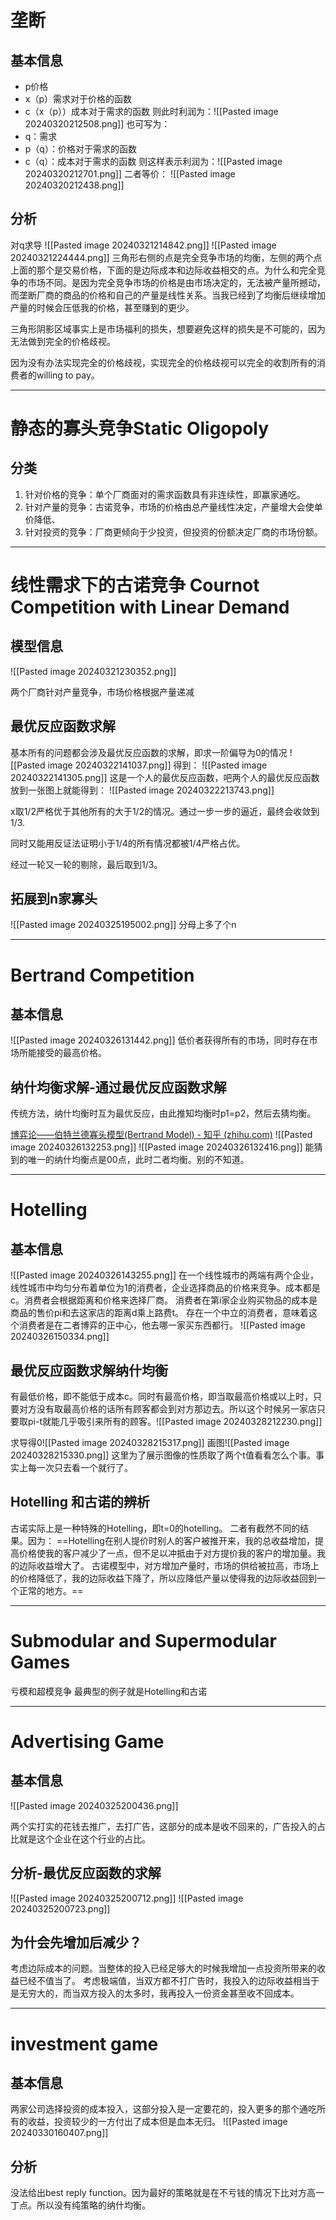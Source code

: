 # 垄断

## 基本信息
* p价格
* x（p）需求对于价格的函数
* c（x（p））成本对于需求的函数
则此时利润为：![[Pasted image 20240320212508.png]]
也可写为：
* q：需求
* p（q）：价格对于需求的函数
* c（q）：成本对于需求的函数
则这样表示利润为：![[Pasted image 20240320212701.png]]
二者等价：
![[Pasted image 20240320212438.png]]

## 分析

对q求导
 ![[Pasted image 20240321214842.png]]
![[Pasted image 20240321224444.png]]
三角形右侧的点是完全竞争市场的均衡，左侧的两个点上面的那个是交易价格，下面的是边际成本和边际收益相交的点。为什么和完全竞争的市场不同。是因为完全竞争市场的价格是由市场决定的，无法被产量所撼动，而垄断厂商的商品的价格和自己的产量是线性关系。当我已经到了均衡后继续增加产量的时候会压低我的价格，甚至赚到的更少。

三角形阴影区域事实上是市场福利的损失，想要避免这样的损失是不可能的，因为无法做到完全的价格歧视。

因为没有办法实现完全的价格歧视，实现完全的价格歧视可以完全的收割所有的消费者的willing to pay。

---

# 静态的寡头竞争Static Oligopoly

## 分类

1. 针对价格的竞争：单个厂商面对的需求函数具有非连续性，即赢家通吃。
2. 针对产量的竞争：古诺竞争，市场的价格由总产量线性决定，产量增大会使单价降低、
3. 针对投资的竞争：厂商更倾向于少投资，但投资的份额决定厂商的市场份额。

---

# 线性需求下的古诺竞争 Cournot Competition with Linear Demand

## 模型信息

![[Pasted image 20240321230352.png]]

两个厂商针对产量竞争，市场价格根据产量递减

## 最优反应函数求解

基本所有的问题都会涉及最优反应函数的求解，即求一阶偏导为0的情况
![[Pasted image 20240322141037.png]]
得到：
![[Pasted image 20240322141305.png]]
这是一个人的最优反应函数，吧两个人的最优反应函数放到一张图上就能得到：
![[Pasted image 20240322213743.png]] 

x取1/2严格优于其他所有的大于1/2的情况。通过一步一步的逼近，最终会收敛到1/3.

同时又能用反证法证明小于1/4的所有情况都被1/4严格占优。

经过一轮又一轮的剔除，最后取到1/3。

## 拓展到n家寡头

![[Pasted image 20240325195002.png]]
分母上多了个n

---

# Bertrand Competition
## 基本信息

![[Pasted image 20240326131442.png]]
低价者获得所有的市场，同时存在市场所能接受的最高价格。

## 纳什均衡求解-通过最优反应函数求解

传统方法，纳什均衡时互为最优反应，由此推知均衡时p1=p2，然后去猜均衡。

[博弈论——伯特兰德寡头模型(Bertrand Model) - 知乎 (zhihu.com)](https://zhuanlan.zhihu.com/p/663970950)
![[Pasted image 20240326132253.png]]
![[Pasted image 20240326132416.png]]
能猜到的唯一的纳什均衡点是00点，此时二者均衡。别的不知道。

----

# Hotelling

## 基本信息
![[Pasted image 20240326143255.png]]
 在一个线性城市的两端有两个企业，线性城市中均匀分布着单位为1的消费者，企业选择商品的价格来竞争。成本都是c。消费者会根据距离和价格来选择厂商。
消费者在第i家企业购买物品的成本是商品的售价pi和去这家店的距离d乘上路费t。
存在一个中立的消费者，意味着这个消费者是在二者博弈的正中心，他去哪一家买东西都行。
![[Pasted image 20240326150334.png]]

## 最优反应函数求解纳什均衡

有最低价格，即不能低于成本c。同时有最高价格，即当取最高价格或以上时，只要对方没有取最高价格的话所有顾客都会到对方那边去。所以这个时候另一家店只要取pi-t就能几乎吸引来所有的顾客。![[Pasted image 20240328212230.png]]

求导得0![[Pasted image 20240328215317.png]]
画图![[Pasted image 20240328215330.png]]
这里为了展示图像的性质取了两个t值看看怎么个事。事实上每一次只去看一个就行了。

## Hotelling 和古诺的辨析

古诺实际上是一种特殊的Hotelling，即t=0的hotelling。
二者有截然不同的结果。因为：
==Hotelling在别人提价时别人的客户被推开来，我的总收益增加，提高价格使我的客户减少了一点，但不足以冲抵由于对方提价我的客户的增加量。我的边际收益增大了。
古诺模型中，对方增加产量时，市场的供给被拉高，市场上的价格降低了，我的边际收益下降了，所以应降低产量以使得我的边际收益回到一个正常的地方。==

---
# Submodular and Supermodular Games

亏模和超模竞争
最典型的例子就是Hotelling和古诺

---

# Advertising Game

## 基本信息

![[Pasted image 20240325200436.png]]

两个实打实的花钱去推广，去打广告，这部分的成本是收不回来的，广告投入的占比就是这个企业在这个行业的占比。

## 分析-最优反应函数的求解

![[Pasted image 20240325200712.png]]
![[Pasted image 20240325200723.png]]

## 为什会先增加后减少？

考虑边际成本的问题。当整体的投入已经足够大的时候我增加一点投资所带来的收益已经不值当了。
考虑极端值，当双方都不打广告时，我投入的边际收益相当于是无穷大的，而当双方投入的太多时，我再投入一份资金甚至收不回成本。


---

# investment game

## 基本信息

两家公司选择投资的成本投入，这部分投入是一定要花的，投入更多的那个通吃所有的收益，投资较少的一方付出了成本但是血本无归。 
![[Pasted image 20240330160407.png]]

## 分析

没法给出best reply function。因为最好的策略就是在不亏钱的情况下比对方高一丁点。所以没有纯策略的纳什均衡。

